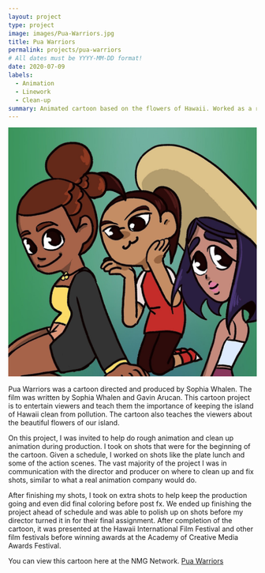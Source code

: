 ```yaml
---
layout: project
type: project
image: images/Pua-Warriors.jpg
title: Pua Warriors
permalink: projects/pua-warriors
# All dates must be YYYY-MM-DD format!
date: 2020-07-09
labels:
  - Animation
  - Linework
  - Clean-up
summary: Animated cartoon based on the flowers of Hawaii. Worked as a rough animator and clean up artist.
---
```


<img class="ui medium right floated rounded image" src="../images/Pua-Warriors.jpg">

Pua Warriors was a cartoon directed and produced by Sophia Whalen. The film was written by Sophia Whalen and Gavin Arucan. This cartoon project
is to entertain viewers and teach them the importance of keeping the island of Hawaii clean from pollution. The cartoon also teaches the viewers
about the beautiful flowers of our island. 

On this project, I was invited to help do rough animation and clean up animation during production. I took on shots that were for the beginning of the
cartoon. Given a schedule, I worked on shots like the plate lunch and some of the action scenes. The vast majority of the project I was in communication with the
director and producer on where to clean up and fix shots, similar to what a real animation company would do. 

After finishing my shots, I took on extra shots to help keep the production going and even did final coloring before post fx. We ended up finishing 
the project ahead of schedule and was able to polish up on shots before my director turned it in for their final assignment. After completion of the cartoon, 
it was presented at the Hawaii International Film Festival and other film festivals before winning awards at the Academy of Creative Media Awards Festival. 

You can view this cartoon here at the NMG Network. [Pua Warriors](https://nmgnetwork.com/watch/pua-warriors/)


 
